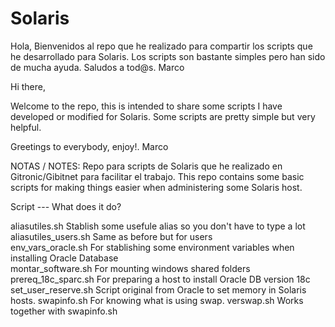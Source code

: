 # Solaris

Hola,
Bienvenidos al repo que he realizado para compartir los scripts que he desarrollado para Solaris.
Los scripts son bastante simples pero han sido de mucha ayuda.
Saludos a tod@s.
Marco

Hi there,

Welcome to the repo, this is intended to share some scripts I have developed or modified for Solaris.
Some scripts are pretty simple but very helpful.

Greetings to everybody, enjoy!.
Marco


NOTAS / NOTES:
Repo para scripts de Solaris que he realizado en Gitronic/Gibitnet para facilitar el trabajo.
This repo contains some basic scripts for making things easier when administering some Solaris host.

Script --- What does it do?

aliasutiles.sh          Stablish some usefule alias so you don't have to type a lot\
aliasutiles_users.sh    Same as before but for users\
env_vars_oracle.sh      For stablishing some environment variables when installing Oracle Database\
montar_software.sh      For mounting windows shared folders
prereq_18c_sparc.sh     For preparing a host to install Oracle DB version 18c
set_user_reserve.sh     Script original from Oracle to set memory in Solaris hosts.
swapinfo.sh             For knowing what is using swap.
verswap.sh              Works together with swapinfo.sh
